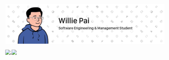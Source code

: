 [![Header](/Assets/Images/Header.png "Header")](https://www.linkedin.com/in/willie-pai/)

<!-- Add an href="<link>" to make image clickable -->
<a href="">
    <!-- Currently hiding PRs from statistics -->
    <img align="center" src="https://github-readme-stats.vercel.app/api?username=PaisWillie&count_private=true&show_icons=true&hide=prs&border_radius=7&hide_rank=true" />
</a>

<a href="">
    <!-- Currently hiding Turing from statistics -->
    <img align="center" src="https://github-readme-stats.vercel.app/api/top-langs/?username=PaisWillie&hide=Turing&layout=compact&border_radius=7" />
</a>